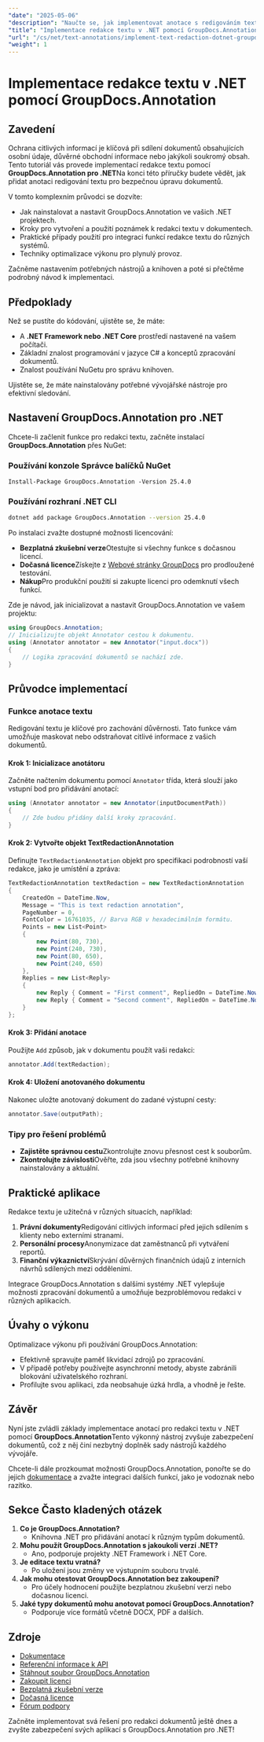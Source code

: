 ```yaml
---
"date": "2025-05-06"
"description": "Naučte se, jak implementovat anotace s redigováním textu v aplikacích .NET pomocí GroupDocs.Annotation. Snadno zabezpečte citlivé informace."
"title": "Implementace redakce textu v .NET pomocí GroupDocs.Annotation – kompletní průvodce"
"url": "/cs/net/text-annotations/implement-text-redaction-dotnet-groupdocs-annotation/"
"weight": 1
---
```


# Implementace redakce textu v .NET pomocí GroupDocs.Annotation

## Zavedení

Ochrana citlivých informací je klíčová při sdílení dokumentů obsahujících osobní údaje, důvěrné obchodní informace nebo jakýkoli soukromý obsah. Tento tutoriál vás provede implementací redakce textu pomocí **GroupDocs.Annotation pro .NET**Na konci této příručky budete vědět, jak přidat anotaci redigování textu pro bezpečnou úpravu dokumentů.

V tomto komplexním průvodci se dozvíte:
- Jak nainstalovat a nastavit GroupDocs.Annotation ve vašich .NET projektech.
- Kroky pro vytvoření a použití poznámek k redakci textu v dokumentech.
- Praktické případy použití pro integraci funkcí redakce textu do různých systémů.
- Techniky optimalizace výkonu pro plynulý provoz.

Začněme nastavením potřebných nástrojů a knihoven a poté si přečtěme podrobný návod k implementaci.

## Předpoklady

Než se pustíte do kódování, ujistěte se, že máte:
- A **.NET Framework nebo .NET Core** prostředí nastavené na vašem počítači.
- Základní znalost programování v jazyce C# a konceptů zpracování dokumentů.
- Znalost používání NuGetu pro správu knihoven.

Ujistěte se, že máte nainstalovány potřebné vývojářské nástroje pro efektivní sledování.

## Nastavení GroupDocs.Annotation pro .NET

Chcete-li začlenit funkce pro redakci textu, začněte instalací **GroupDocs.Annotation** přes NuGet:

### Používání konzole Správce balíčků NuGet
```shell
Install-Package GroupDocs.Annotation -Version 25.4.0
```

### Používání rozhraní .NET CLI
```bash
dotnet add package GroupDocs.Annotation --version 25.4.0
```

Po instalaci zvažte dostupné možnosti licencování: 
- **Bezplatná zkušební verze**Otestujte si všechny funkce s dočasnou licencí.
- **Dočasná licence**Získejte z [Webové stránky GroupDocs](https://purchase.groupdocs.com/temporary-license/) pro prodloužené testování.
- **Nákup**Pro produkční použití si zakupte licenci pro odemknutí všech funkcí.

Zde je návod, jak inicializovat a nastavit GroupDocs.Annotation ve vašem projektu:
```csharp
using GroupDocs.Annotation;
// Inicializujte objekt Annotator cestou k dokumentu.
using (Annotator annotator = new Annotator("input.docx"))
{
    // Logika zpracování dokumentů se nachází zde.
}
```

## Průvodce implementací

### Funkce anotace textu

Redigování textu je klíčové pro zachování důvěrnosti. Tato funkce vám umožňuje maskovat nebo odstraňovat citlivé informace z vašich dokumentů.

#### Krok 1: Inicializace anotátoru
Začněte načtením dokumentu pomocí `Annotator` třída, která slouží jako vstupní bod pro přidávání anotací:
```csharp
using (Annotator annotator = new Annotator(inputDocumentPath))
{
    // Zde budou přidány další kroky zpracování.
}
```

#### Krok 2: Vytvořte objekt TextRedactionAnnotation
Definujte `TextRedactionAnnotation` objekt pro specifikaci podrobností vaší redakce, jako je umístění a zpráva:
```csharp
TextRedactionAnnotation textRedaction = new TextRedactionAnnotation
{
    CreatedOn = DateTime.Now,
    Message = "This is text redaction annotation",
    PageNumber = 0,
    FontColor = 16761035, // Barva RGB v hexadecimálním formátu.
    Points = new List<Point>
    {
        new Point(80, 730),
        new Point(240, 730),
        new Point(80, 650),
        new Point(240, 650)
    },
    Replies = new List<Reply>
    {
        new Reply { Comment = "First comment", RepliedOn = DateTime.Now },
        new Reply { Comment = "Second comment", RepliedOn = DateTime.Now }
    }
};
```

#### Krok 3: Přidání anotace
Použijte `Add` způsob, jak v dokumentu použít vaši redakci:
```csharp
annotator.Add(textRedaction);
```

#### Krok 4: Uložení anotovaného dokumentu
Nakonec uložte anotovaný dokument do zadané výstupní cesty:
```csharp
annotator.Save(outputPath);
```

### Tipy pro řešení problémů
- **Zajistěte správnou cestu**Zkontrolujte znovu přesnost cest k souborům.
- **Zkontrolujte závislosti**Ověřte, zda jsou všechny potřebné knihovny nainstalovány a aktuální.

## Praktické aplikace

Redakce textu je užitečná v různých situacích, například:
1. **Právní dokumenty**Redigování citlivých informací před jejich sdílením s klienty nebo externími stranami.
2. **Personální procesy**Anonymizace dat zaměstnanců při vytváření reportů.
3. **Finanční výkaznictví**Skrývání důvěrných finančních údajů z interních návrhů sdílených mezi odděleními.

Integrace GroupDocs.Annotation s dalšími systémy .NET vylepšuje možnosti zpracování dokumentů a umožňuje bezproblémovou redakci v různých aplikacích.

## Úvahy o výkonu

Optimalizace výkonu při používání GroupDocs.Annotation:
- Efektivně spravujte paměť likvidací zdrojů po zpracování.
- V případě potřeby používejte asynchronní metody, abyste zabránili blokování uživatelského rozhraní.
- Profilujte svou aplikaci, zda neobsahuje úzká hrdla, a vhodně je řešte.

## Závěr

Nyní jste zvládli základy implementace anotací pro redakci textu v .NET pomocí **GroupDocs.Annotation**Tento výkonný nástroj zvyšuje zabezpečení dokumentů, což z něj činí nezbytný doplněk sady nástrojů každého vývojáře. 

Chcete-li dále prozkoumat možnosti GroupDocs.Annotation, ponořte se do jejich [dokumentace](https://docs.groupdocs.com/annotation/net/) a zvažte integraci dalších funkcí, jako je vodoznak nebo razítko.

## Sekce Často kladených otázek

1. **Co je GroupDocs.Annotation?**
   - Knihovna .NET pro přidávání anotací k různým typům dokumentů.
2. **Mohu použít GroupDocs.Annotation s jakoukoli verzí .NET?**
   - Ano, podporuje projekty .NET Framework i .NET Core.
3. **Je editace textu vratná?**
   - Po uložení jsou změny ve výstupním souboru trvalé.
4. **Jak mohu otestovat GroupDocs.Annotation bez zakoupení?**
   - Pro účely hodnocení použijte bezplatnou zkušební verzi nebo dočasnou licenci.
5. **Jaké typy dokumentů mohu anotovat pomocí GroupDocs.Annotation?**
   - Podporuje více formátů včetně DOCX, PDF a dalších.

## Zdroje
- [Dokumentace](https://docs.groupdocs.com/annotation/net/)
- [Referenční informace k API](https://reference.groupdocs.com/annotation/net/)
- [Stáhnout soubor GroupDocs.Annotation](https://releases.groupdocs.com/annotation/net/)
- [Zakoupit licenci](https://purchase.groupdocs.com/buy)
- [Bezplatná zkušební verze](https://releases.groupdocs.com/annotation/net/)
- [Dočasná licence](https://purchase.groupdocs.com/temporary-license/)
- [Fórum podpory](https://forum.groupdocs.com/c/annotation/)

Začněte implementovat svá řešení pro redakci dokumentů ještě dnes a zvyšte zabezpečení svých aplikací s GroupDocs.Annotation pro .NET!